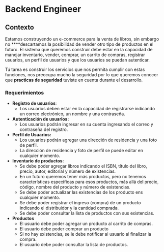 # Backend Engineer
## Contexto

Estamos construyendo un e-commerce para la venta de libros, sin embargo no ****descartamos la posibilidad de vender otro tipo de productos en el futuro. El sistema que queremos construir debe estar en la capacidad de manejar inventario, vender, comprar, un carrito de compras, registrar usuarios, un perfil de usuarios y que los usuarios se puedan autenticar.

Tú tarea es construir los servicios que nos permita cumplir con estas funciones, nos preocupa mucho la seguridad por lo que queremos conocer que **practicas de seguridad** tuviste en cuenta durante el desarrollo.

### Requerimientos

- **Registro de usuarios**:
    - Los usuarios deben estar en la capacidad de registrarse indicando un correo electrónico, un nombre y una contraseña.
- **Autenticación de usuarios:**
    - Los usuarios podrán ingresar en su cuenta ingresando el correo y contraseña del registro.
- **Perfil de Usuarios:**
    - Los usuarios podrán agregar una dirección de residencia y una foto de perfil.
    - La dirección de residencia y foto de perfil se puede editar en cualquier momento.
- **Inventario de productos:**
    - Se debe poder agregar libros indicando el ISBN, título del libro, precio, autor, editorial y número de existencias.
    - En un futuro queremos tener más productos, pero no tenemos características especificas para esos productos, más allá del precio, código, nombre del producto y número de existencias.
    - Se debe poder actualizar las existencias de los producto ens cualquier momento.
    - Se debe poder registrar el ingreso (compra) de un producto indicando el distribuidor y la cantidad comprada.
    - Se debe poder consultar la lista de productos con sus existencias.
- **Productos**
    - El usuario debe poder agregar un producto al carrito de compras.
    - El usuario debe poder comprar un producto
    - Si no hay existencias, se le debe notificar al usuario al finalizar la compra.
    - El usuario debe poder consultar la lista de productos.

